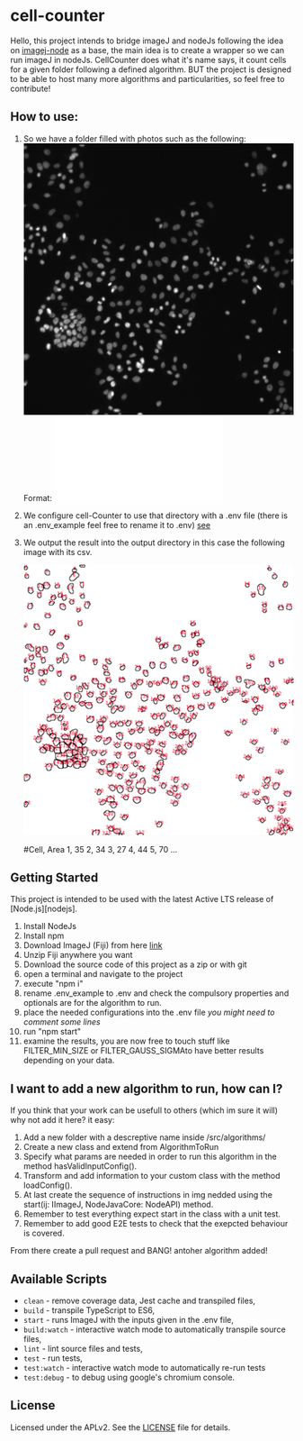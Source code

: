 # cell-counter

Hello, this project intends to bridge imageJ and nodeJs following the idea on [imagej-node](https://github.com/imagej/imagej-node) as a base, the main idea is to create a wrapper so we can run imageJ in nodeJs. CellCounter does what it's name says, it count cells for a given folder following a defined algorithm. BUT the project is designed to be able to host many more algorithms and particularities, so feel free to contribute! 


## How to use:

1. So we have a folder filled with photos such as the following:
    ![Input Img](/assets/img/input.png)
    Format: ![ see](__tests__/img/cellCounter/input/RealCase/README.md)

1. We configure cell-Counter to use that directory with a .env file (there is an .env_example feel free to rename it to .env) [see](/src/algorithms/cellCounter/README.md)

1. We output the result into the output directory in this case the following image with its csv.

    ![Input Img](/assets/img/result.png)

    #Cell, Area
    1,      35
    2,      34
    3,      27
    4,      44
    5,      70
    ...    

## Getting Started

This project is intended to be used with the latest Active LTS release of [Node.js][nodejs].

1. Install NodeJs
1. Install npm
1. Download ImageJ (Fiji) from here [link](https://downloads.imagej.net/fiji/archive/20200810-1942/fiji-linux64.zip)
1. Unzip Fiji anywhere you want
1. Download the source code of this project as a zip or with git
1. open a terminal and navigate to the project 
1. execute "npm i"
1. rename .env_example to .env and check the compulsory properties and optionals are for the algorithm to run.
1. place the needed configurations into the .env file *you might need to comment some lines*
1. run "npm start" 
1. examine the results, you are now free to touch stuff like FILTER_MIN_SIZE or FILTER_GAUSS_SIGMAto have better results depending on your data.
 

 ## I want to add a new algorithm to run, how can I?

If you think that your work can be usefull to others (which im sure it will) why not add it here? it easy:

1. Add a new folder with a descreptive name inside /src/algorithms/
1. Create a new class and extend from AlgorithmToRun
1. Specify what params are needed in order to run this algorithm in the method hasValidInputConfig().
1. Transform and add information to your custom class with the method loadConfig(). 
1. At last create the sequence of instructions in img nedded using the start(ij: IImageJ, NodeJavaCore: NodeAPI) method.
1. Remember to test everything expect start in the class with a unit test.
1. Remember to add good E2E tests to check that the exepcted behaviour is covered.

From there create a pull request and BANG! antoher algorithm added!

## Available Scripts

+ `clean` - remove coverage data, Jest cache and transpiled files,
+ `build` - transpile TypeScript to ES6,
+ `start` - runs ImageJ with the inputs given in the .env file,
+ `build:watch` - interactive watch mode to automatically transpile source files,
+ `lint` - lint source files and tests,
+ `test` - run tests,
+ `test:watch` - interactive watch mode to automatically re-run tests
+ `test:debug` - to debug using google's chromium console.


## License
Licensed under the APLv2. See the [LICENSE](https://github.com/jsynowiec/node-typescript-boilerplate/blob/master/LICENSE) file for details.
